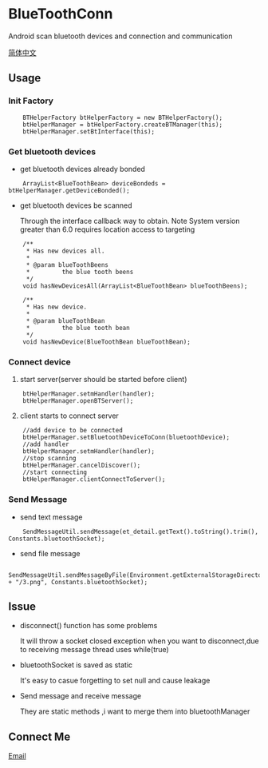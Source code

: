 # BlueToothConn

Android scan bluetooth devices and connection and communication

[简体中文](https://github.com/BirdGuo/BlueToothConn/blob/master/README_zh.md)

## Usage
### Init Factory
```
    BTHelperFactory btHelperFactory = new BTHelperFactory();
    btHelperManager = btHelperFactory.createBTManager(this);
    btHelperManager.setBtInterface(this);
```

### Get bluetooth devices
- get bluetooth devices already bonded
```
    ArrayList<BlueToothBean> deviceBondeds = btHelperManager.getDeviceBonded();
```

- get bluetooth devices be scanned

    Through the interface callback way to obtain. Note System version greater than 6.0 requires location access to targeting
```
    /**
     * Has new devices all.
     *
     * @param blueToothBeens
     *         the blue tooth beens
     */
    void hasNewDevicesAll(ArrayList<BlueToothBean> blueToothBeens);
    
    /**
     * Has new device.
     *
     * @param blueToothBean
     *         the blue tooth bean
     */
    void hasNewDevice(BlueToothBean blueToothBean);
```

### Connect device
1.  start server(server should be started before client)
```
    btHelperManager.setmHandler(handler);
    btHelperManager.openBTServer();
```
2.  client starts to connect server
```
    //add device to be connected
    btHelperManager.setBluetoothDeviceToConn(bluetoothDevice);
    //add handler
    btHelperManager.setmHandler(handler);
    //stop scanning
    btHelperManager.cancelDiscover();
    //start connecting
    btHelperManager.clientConnectToServer();
```

### Send Message
- send text message
```
    SendMessageUtil.sendMessage(et_detail.getText().toString().trim(), Constants.bluetoothSocket);
```
- send file message
```
    SendMessageUtil.sendMessageByFile(Environment.getExternalStorageDirectory() + "/3.png", Constants.bluetoothSocket);
```

## Issue
- disconnect() function has some problems 

  It will throw a socket closed exception when you want to disconnect,due to receiving message thread uses while(true) 
  
- bluetoothSocket is saved as static

  It's easy to casue forgetting to set null and cause leakage 
  
- Send message and receive message

  They are static methods ,i want to merge them into bluetoothManager
  
## Connect Me
  
[Email](mailto:603004002@qq.com)



